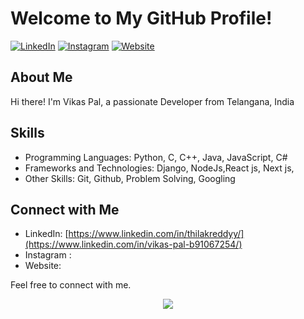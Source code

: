 # Welcome to My GitHub Profile!

[![LinkedIn](https://img.shields.io/badge/LinkedIn-Connect-blue?style=flat-square&logo=linkedin)](https://www.linkedin.com/in/vikas-pal-b91067254/)
[![Instagram](https://img.shields.io/badge/Instagram-E4405F?style=flat-square&logo=instagram&logoColor=white)](https://www.instagram.com/mr.maddy.786/)
[![Website](https://img.shields.io/badge/Website-Visit-green?style=flat-square&logo=wordpress)](https://vikas83pal.github.io/portfolio.github.io/)

## About Me

Hi there! I'm Vikas Pal, a passionate Developer from Telangana, India

## Skills

- Programming Languages: Python, C, C++, Java, JavaScript, C#
- Frameworks and Technologies: Django, NodeJs,React js, Next js,
- Other Skills: Git, Github, Problem Solving, Googling

## Connect with Me

- LinkedIn: [https://www.linkedin.com/in/thilakreddyy/](https://www.linkedin.com/in/vikas-pal-b91067254/)
- Instagram : 
- Website: 

Feel free to connect with me. 

<div align="center">
<img src="https://komarev.com/ghpvc/?username=vikas83pal&&style=flat-square" align="center" />
</div>  
  
